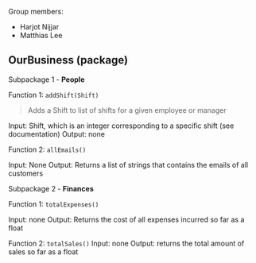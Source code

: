 Group members:
* Harjot Nijjar
* Matthias Lee

## OurBusiness (package)

Subpackage 1 - **People**

Function 1: `addShift(Shift)`

>Adds a Shift to list of shifts for a given employee or manager

Input: Shift, which is an integer corresponding to a specific shift (see documentation)
Output: none

Function 2: `allEmails()`

Input: None
Output: Returns a list of strings that contains the emails of all customers


Subpackage 2 - **Finances**

Function 1: `totalExpenses()`

Input: none
Output: Returns the cost of all expenses incurred so far as a float

Function 2: `totalSales()`
Input: none
Output: returns the total amount of sales so far as a float

